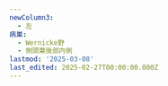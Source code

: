 ```yaml
---
newColumn3:
  - 左
病巣:
  - Wernicke野
  - 側頭葉後部内側
lastmod: '2025-03-08'
last_edited: 2025-02-27T00:00:00.000Z
---
```




